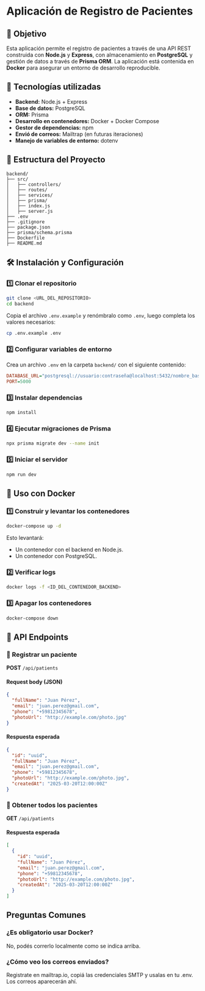 # Aplicación de Registro de Pacientes

## 📌 Objetivo
Esta aplicación permite el registro de pacientes a través de una API REST construida con **Node.js** y **Express**, con almacenamiento en **PostgreSQL** y gestión de datos a través de **Prisma ORM**. La aplicación está contenida en **Docker** para asegurar un entorno de desarrollo reproducible.

## 🚀 Tecnologías utilizadas
- **Backend:** Node.js + Express
- **Base de datos:** PostgreSQL
- **ORM:** Prisma
- **Desarrollo en contenedores:** Docker + Docker Compose
- **Gestor de dependencias:** npm
- **Envió de correos:** Mailtrap (en futuras iteraciones)
- **Manejo de variables de entorno:** dotenv

## 📂 Estructura del Proyecto
```
backend/
├── src/
│   ├── controllers/
│   ├── routes/
│   ├── services/
│   ├── prisma/
│   ├── index.js
│   ├── server.js
├── .env
├── .gitignore
├── package.json
├── prisma/schema.prisma
├── Dockerfile
├── README.md
```

## 🛠️ Instalación y Configuración
### 1️⃣ Clonar el repositorio
```sh
git clone <URL_DEL_REPOSITORIO>
cd backend
```

Copia el archivo `.env.example` y renómbralo como `.env`, luego completa los valores necesarios:

```bash
cp .env.example .env
```

### 2️⃣ Configurar variables de entorno
Crea un archivo `.env` en la carpeta `backend/` con el siguiente contenido:
```ini
DATABASE_URL="postgresql://usuario:contraseña@localhost:5432/nombre_basedatos"
PORT=5000
```

### 3️⃣ Instalar dependencias
```sh
npm install
```

### 4️⃣ Ejecutar migraciones de Prisma
```sh
npx prisma migrate dev --name init
```

### 5️⃣ Iniciar el servidor
```sh
npm run dev
```

## 🐳 Uso con Docker

### 1️⃣ Construir y levantar los contenedores
```sh
docker-compose up -d
```
Esto levantará:
- Un contenedor con el backend en Node.js.
- Un contenedor con PostgreSQL.

### 2️⃣ Verificar logs
```sh
docker logs -f <ID_DEL_CONTENEDOR_BACKEND>
```

### 3️⃣ Apagar los contenedores
```sh
docker-compose down
```

## 📡 API Endpoints

### 🔹 Registrar un paciente
**POST** `/api/patients`
#### Request body (JSON)
```json
{
  "fullName": "Juan Pérez",
  "email": "juan.perez@gmail.com",
  "phone": "+59812345678",
  "photoUrl": "http://example.com/photo.jpg"
}
```
#### Respuesta esperada
```json
{
  "id": "uuid",
  "fullName": "Juan Pérez",
  "email": "juan.perez@gmail.com",
  "phone": "+59812345678",
  "photoUrl": "http://example.com/photo.jpg",
  "createdAt": "2025-03-20T12:00:00Z"
}
```

### 🔹 Obtener todos los pacientes
**GET** `/api/patients`
#### Respuesta esperada
```json
[
  {
    "id": "uuid",
    "fullName": "Juan Pérez",
    "email": "juan.perez@gmail.com",
    "phone": "+59812345678",
    "photoUrl": "http://example.com/photo.jpg",
    "createdAt": "2025-03-20T12:00:00Z"
  }
]
```


## Preguntas Comunes

### ¿Es obligatorio usar Docker?
No, podés correrlo localmente como se indica arriba.

### ¿Cómo veo los correos enviados?
Registrate en mailtrap.io, copiá las credenciales SMTP y usalas en tu .env. Los correos aparecerán ahí.